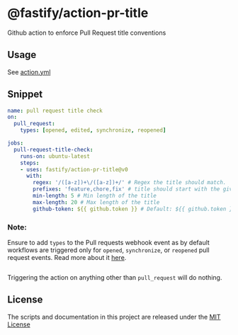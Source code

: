 # @fastify/action-pr-title

Github action to enforce Pull Request title conventions

## Usage

See [action.yml](./action.yml)

## Snippet

```yaml
name: pull request title check
on:
  pull_request:
    types: [opened, edited, synchronize, reopened]

jobs:
  pull-request-title-check:
    runs-on: ubuntu-latest
    steps:
    - uses: fastify/action-pr-title@v0
      with:
        regex: '/([a-z])+\/([a-z])+/' # Regex the title should match.
        prefixes: 'feature,chore,fix' # title should start with the given prefix
        min-length: 5 # Min length of the title
        max-length: 20 # Max length of the title
        github-token: ${{ github.token }} # Default: ${{ github.token }}
```

### Note:
Ensure to add `types` to the Pull requests webhook event as by default workflows are triggered only
for `opened`, `synchronize`, or `reopened` pull request events. Read more about
it [here](https://docs.github.com/en/actions/using-workflows/events-that-trigger-workflows#pull_request).

```yaml
```

Triggering the action on anything other than `pull_request` will do nothing.



## License
The scripts and documentation in this project are released under the [MIT License](./LICENSE)
